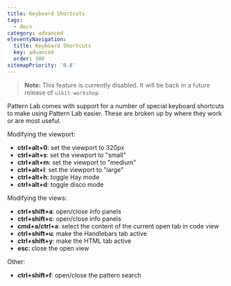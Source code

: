 ```yaml
---
title: Keyboard Shortcuts
tags:
  - docs
category: advanced
eleventyNavigation:
  title: Keyboard Shortcuts
  key: advanced
  order: 300
sitemapPriority: '0.8'
---
```


> **Note:** This feature is currently disabled. It will be back in a future release of `uikit-workshop`.

Pattern Lab comes with support for a number of special keyboard shortcuts to make using Pattern Lab easier. These are broken up by where they work or are most useful.

Modifying the viewport:

- **ctrl+alt+0**: set the viewport to 320px
- **ctrl+alt+s**: set the viewport to "small"
- **ctrl+alt+m**: set the viewport to "medium"
- **ctrl+alt+l**: set the viewport to "large"
- **ctrl+alt+h**: toggle Hay mode
- **ctrl+alt+d**: toggle disco mode

Modifying the views:

- **ctrl+shift+a**: open/close info panels
- **ctrl+shift+c**: open/close info panels
- **cmd+a/ctrl+a**: select the content of the current open tab in code view
- **ctrl+shift+u**: make the Handlebars tab active
- **ctrl+shift+y**: make the HTML tab active
- **esc**: close the open view

Other:

- **ctrl+shift+f**: open/close the pattern search
